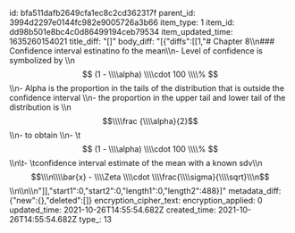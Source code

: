 id: bfa511dafb2649cfa1ec8c2cd362317f
parent_id: 3994d2297e0144fc982e9005726a3b66
item_type: 1
item_id: dd98b501e8bc4c0d86499194ceb79534
item_updated_time: 1635260154021
title_diff: "[]"
body_diff: "[{\"diffs\":[[1,\"# Chapter 8\\\n### Confidence interval estinatino fo the mean\\\n- Level of confidence is symbolized by \\\n$$ (1 - \\\\alpha) \\\\cdot 100 \\\\% $$\\\n- Alpha is the proportion in the tails of the distribution that is outside the confidence interval \\\n- the proportion in the upper tail and lower tail of the distribution is \\\n$$\\\\frac {\\\\alpha}{2}$$\\\n- to obtain \\\n- \\t$$ (1 - \\\\alpha) \\\\cdot 100 \\\\% $$\\\n\\t- \\tconfidence interval estimate of the mean with a known sdv\\\n$$\\\n\\\\bar{x} - \\\\Zeta \\\\cdot \\\\frac{\\\\sigma}{\\\\sqrt}\\\n$$\\\n\\\n\\\n\"]],\"start1\":0,\"start2\":0,\"length1\":0,\"length2\":488}]"
metadata_diff: {"new":{},"deleted":[]}
encryption_cipher_text: 
encryption_applied: 0
updated_time: 2021-10-26T14:55:54.682Z
created_time: 2021-10-26T14:55:54.682Z
type_: 13